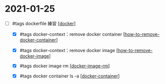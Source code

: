# 2021-01-25

- [ ] #tags dockerfile 練習 [[docker]]
    - [x] #tags docker-context：remove docker container [[how-to-remove-docker-container]]
    - [x] #tags docker-context：remove docker image [[how-to-remove-docker-image]] 
    - [x] #tags docker image rm [[docker-image-rm]]
    - [x] #tags docker container ls -a [[docker-container]]


[//begin]: # "Autogenerated link references for markdown compatibility"
[docker]: ../../develop/tool/virtualization/docker/docker.md "Docker"
[how-to-remove-docker-container]: ../../develop/tool/virtualization/docker/how-to-remove-docker-container.md "How to Remove Docker Container"
[how-to-remove-docker-image]: how-to-remove-docker-image.md "How to Remove Docker Image"
[docker-image-rm]: ../../develop/tool/virtualization/docker/docker-image-rm.md "Docker Image Rm"
[docker-container]: ../../develop/tool/virtualization/docker/docker-container.md "Docker Container"
[//end]: # "Autogenerated link references"